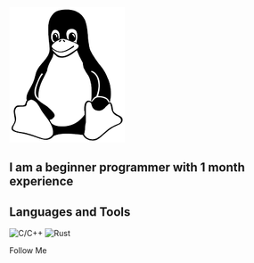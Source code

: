 ![Header](https://github.com/wWeEnNsS/wWeEnNsS/blob/main/assets/images.png)

## I am a beginner programmer with 1 month experience

## Languages and Tools
![С/C++](https://img.shields.io/badge/-C/C++-427ef5?style=for-the-badge&logo=C)
![Rust](https://img.shields.io/badge/-Rust-f54242?style=for-the-badge&logo=Rust)

Follow Me